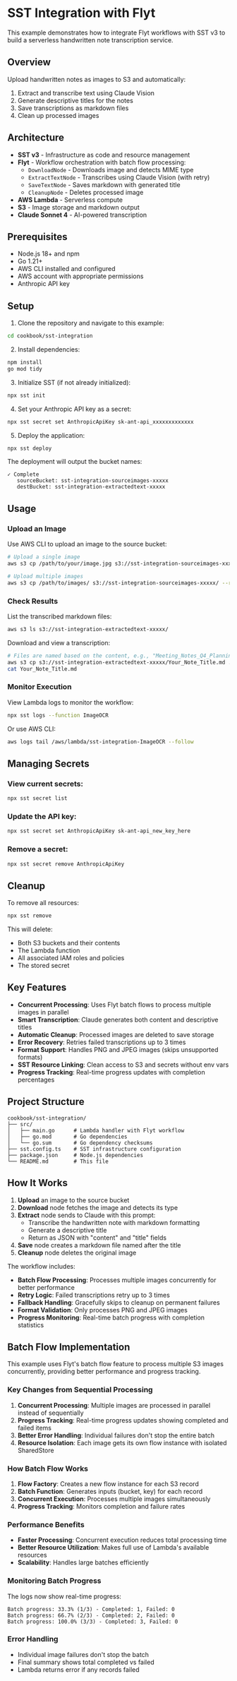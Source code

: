 # SST Integration with Flyt

This example demonstrates how to integrate Flyt workflows with SST v3 to build a serverless handwritten note transcription service.

## Overview

Upload handwritten notes as images to S3 and automatically:
1. Extract and transcribe text using Claude Vision
2. Generate descriptive titles for the notes
3. Save transcriptions as markdown files
4. Clean up processed images

## Architecture

- **SST v3** - Infrastructure as code and resource management
- **Flyt** - Workflow orchestration with batch flow processing:
  - `DownloadNode` - Downloads image and detects MIME type
  - `ExtractTextNode` - Transcribes using Claude Vision (with retry)
  - `SaveTextNode` - Saves markdown with generated title
  - `CleanupNode` - Deletes processed image
- **AWS Lambda** - Serverless compute
- **S3** - Image storage and markdown output
- **Claude Sonnet 4** - AI-powered transcription

## Prerequisites

- Node.js 18+ and npm
- Go 1.21+
- AWS CLI installed and configured
- AWS account with appropriate permissions
- Anthropic API key

## Setup

1. Clone the repository and navigate to this example:
```bash
cd cookbook/sst-integration
```

2. Install dependencies:
```bash
npm install
go mod tidy
```

3. Initialize SST (if not already initialized):
```bash
npx sst init
```

4. Set your Anthropic API key as a secret:
```bash
npx sst secret set AnthropicApiKey sk-ant-api_xxxxxxxxxxxxx
```

5. Deploy the application:
```bash
npx sst deploy
```

The deployment will output the bucket names:
```
✓ Complete
   sourceBucket: sst-integration-sourceimages-xxxxx
   destBucket: sst-integration-extractedtext-xxxxx
```

## Usage

### Upload an Image

Use AWS CLI to upload an image to the source bucket:

```bash
# Upload a single image
aws s3 cp /path/to/your/image.jpg s3://sst-integration-sourceimages-xxxxx/

# Upload multiple images
aws s3 cp /path/to/images/ s3://sst-integration-sourceimages-xxxxx/ --recursive --exclude "*" --include "*.jpg" --include "*.png" --include "*.jpeg" --include "*.webp"
```

### Check Results

List the transcribed markdown files:
```bash
aws s3 ls s3://sst-integration-extractedtext-xxxxx/
```

Download and view a transcription:
```bash
# Files are named based on the content, e.g., "Meeting_Notes_Q4_Planning.md"
aws s3 cp s3://sst-integration-extractedtext-xxxxx/Your_Note_Title.md ./
cat Your_Note_Title.md
```

### Monitor Execution

View Lambda logs to monitor the workflow:
```bash
npx sst logs --function ImageOCR
```

Or use AWS CLI:
```bash
aws logs tail /aws/lambda/sst-integration-ImageOCR --follow
```

## Managing Secrets

### View current secrets:
```bash
npx sst secret list
```

### Update the API key:
```bash
npx sst secret set AnthropicApiKey sk-ant-api_new_key_here
```

### Remove a secret:
```bash
npx sst secret remove AnthropicApiKey
```

## Cleanup

To remove all resources:
```bash
npx sst remove
```

This will delete:
- Both S3 buckets and their contents
- The Lambda function
- All associated IAM roles and policies
- The stored secret

## Key Features

- **Concurrent Processing**: Uses Flyt batch flows to process multiple images in parallel
- **Smart Transcription**: Claude generates both content and descriptive titles
- **Automatic Cleanup**: Processed images are deleted to save storage
- **Error Recovery**: Retries failed transcriptions up to 3 times
- **Format Support**: Handles PNG and JPEG images (skips unsupported formats)
- **SST Resource Linking**: Clean access to S3 and secrets without env vars
- **Progress Tracking**: Real-time progress updates with completion percentages

## Project Structure

```
cookbook/sst-integration/
├── src/
│   ├── main.go      # Lambda handler with Flyt workflow
│   ├── go.mod       # Go dependencies
│   └── go.sum       # Go dependency checksums
├── sst.config.ts    # SST infrastructure configuration
├── package.json     # Node.js dependencies
└── README.md        # This file
```

## How It Works

1. **Upload** an image to the source bucket
2. **Download** node fetches the image and detects its type
3. **Extract** node sends to Claude with this prompt:
   - Transcribe the handwritten note with markdown formatting
   - Generate a descriptive title
   - Return as JSON with "content" and "title" fields
4. **Save** node creates a markdown file named after the title
5. **Cleanup** node deletes the original image

The workflow includes:
- **Batch Flow Processing**: Processes multiple images concurrently for better performance
- **Retry Logic**: Failed transcriptions retry up to 3 times
- **Fallback Handling**: Gracefully skips to cleanup on permanent failures
- **Format Validation**: Only processes PNG and JPEG images
- **Progress Monitoring**: Real-time batch progress with completion statistics

## Batch Flow Implementation

This example uses Flyt's batch flow feature to process multiple S3 images concurrently, providing better performance and progress tracking.

### Key Changes from Sequential Processing

1. **Concurrent Processing**: Multiple images are processed in parallel instead of sequentially
2. **Progress Tracking**: Real-time progress updates showing completed and failed items
3. **Better Error Handling**: Individual failures don't stop the entire batch
4. **Resource Isolation**: Each image gets its own flow instance with isolated SharedStore

### How Batch Flow Works

1. **Flow Factory**: Creates a new flow instance for each S3 record
2. **Batch Function**: Generates inputs (bucket, key) for each record
3. **Concurrent Execution**: Processes multiple images simultaneously
4. **Progress Tracking**: Monitors completion and failure rates

### Performance Benefits

- **Faster Processing**: Concurrent execution reduces total processing time
- **Better Resource Utilization**: Makes full use of Lambda's available resources
- **Scalability**: Handles large batches efficiently

### Monitoring Batch Progress

The logs now show real-time progress:
```
Batch progress: 33.3% (1/3) - Completed: 1, Failed: 0
Batch progress: 66.7% (2/3) - Completed: 2, Failed: 0
Batch progress: 100.0% (3/3) - Completed: 3, Failed: 0
```

### Error Handling

- Individual image failures don't stop the batch
- Final summary shows total completed vs failed
- Lambda returns error if any records failed